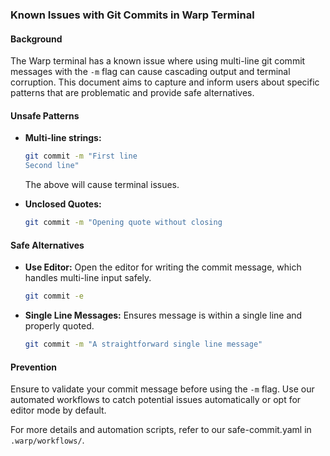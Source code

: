 ### Known Issues with Git Commits in Warp Terminal

#### Background
The Warp terminal has a known issue where using multi-line git commit messages with the `-m` flag can cause cascading output and terminal corruption. This document aims to capture and inform users about specific patterns that are problematic and provide safe alternatives.

#### Unsafe Patterns
- **Multi-line strings:**
  ```bash
  git commit -m "First line
  Second line"
  ```
  The above will cause terminal issues.

- **Unclosed Quotes:**
  ```bash
  git commit -m "Opening quote without closing
  ```

#### Safe Alternatives
- **Use Editor:**
  Open the editor for writing the commit message, which handles multi-line input safely.
  ```bash
  git commit -e
  ```

- **Single Line Messages:**
  Ensures message is within a single line and properly quoted.
  ```bash
  git commit -m "A straightforward single line message"
  ```

#### Prevention
Ensure to validate your commit message before using the `-m` flag. Use our automated workflows to catch potential issues automatically or opt for editor mode by default.

For more details and automation scripts, refer to our safe-commit.yaml in `.warp/workflows/`.
